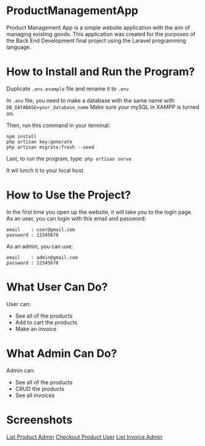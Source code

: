 # ProductManagementApp
Product Management App is a simple website application with the aim of managing existing goods. This application was created for the purposes of the Back End Development final project using the Laravel programming language.

# How to Install and Run the Program?
Duplicate `.env.example` file and rename it to `.env`

In `.env` file, you need to make a database with the same name with  `DB_DATABASE=your_database_name`
Make sure your mySQL in XAMPP is turned on.

Then, run this command in your terminal:
```
npm install
php artisan key:generate
php artisan migrate:fresh --seed
```

Last, to run the program, type:
`php artisan serve`

It wil lunch it to your local host.

# How to Use the Project?
In the first time you open up the website, it will take you to the login page. 
As an user, you can login with this email and password:
```
email    : user@gmail.com
password : 12345678
```
As an admin, you can use:
```
email    : admin@gmail.com
password : 12345678
```

# What User Can Do?
User can:
+ See all of the products
+ Add to cart the products
+ Make an invoice

# What Admin Can Do?
Admin can:
+ See all of the products
+ CRUD the products
+ See all invoices

# Screenshots
[List Product Admin](Screenshots/List_Product_Admin.png)
[Checkout Product User](Screenshots/Checkout_Product_User.png)
[List Invoice Admin](Screenshots/List_Invoice_Admin.png)
